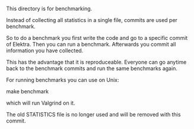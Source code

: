 This directory is for benchmarking.

Instead of collecting all statistics in a single file,
commits are used per benchmark.

So to do a benchmark you first write the code and
go to a specific commit of Elektra. Then you can
run a benchmark. Afterwards you commit all information
you have collected.

This has the advantage that it is reproduceable.
Everyone can go anytime back to the benchmark commits
and run the same benchmarks again.

For running benchmarks you can use on Unix:

   make benchmark

which will run Valgrind on it.

The old STATISTICS file is no longer used and will be
removed with this commit.
